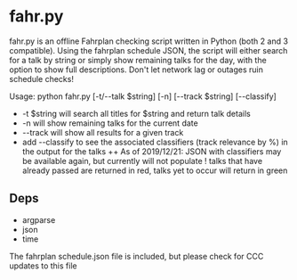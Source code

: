 fahr.py
=======

fahr.py is an offline Fahrplan checking script written in Python (both 2 and 3 compatible).  Using the fahrplan 
schedule JSON, the script will either search for a talk by string or simply show remaining 
talks for the day, with the option to show full descriptions.  Don't let network lag or outages ruin schedule checks!

Usage: python fahr.py [-t/--talk $string] [-n] [--track $string] [--classify]

+ -t $string will search all titles for $string and return talk details  
+ -n will show remaining talks for the current date  
+ --track will show all results for a given track  
+ add --classify to see the associated classifiers (track relevance by %) in the output for the talks
++ As of 2019/12/21: JSON with classifiers may be available again, but currently will not populate !
talks that have already passed are returned in red, talks yet to occur will return in green

Deps
----

+ argparse  
+ json  
+ time  

The fahrplan schedule.json file is included, but please check for CCC updates to this file
